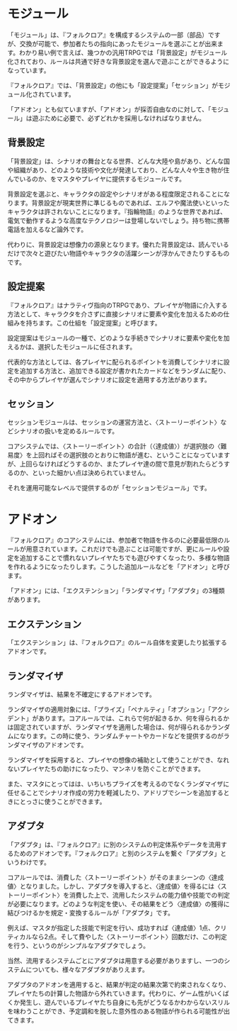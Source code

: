 # モジュール
「モジュール」は、『フォルクロア』を構成するシステムの一部（部品）ですが、交換が可能で、参加者たちの指向にあったモジュールを選ぶことが出来ます。わかり易い例で言えば、幾つかの汎用TRPGでは「背景設定」がモジュール化されており、ルールは共通で好きな背景設定を選んで遊ぶことができるようになっています。

『フォルクロア』では、「背景設定」の他にも「設定提案」「セッション」がモジュール化されています。

「アドオン」とも似ていますが、「アドオン」が採否自由なのに対して、「モジュール」は遊ぶために必要で、必ずどれかを採用しなければなりません。

## 背景設定
「背景設定」は、シナリオの舞台となる世界、どんな大陸や島があり、どんな国や組織があり、どのような技術や文化が発達しており、どんな人々や生き物が住んでいるのか、をマスタやプレイヤに提供するモジュールです。

背景設定を選ぶと、キャラクタの設定やシナリオがある程度限定されることになります。背景設定が現実世界に準じるものであれば、エルフや魔法使いといったキャラクタは許されないことになります。『指輪物語』のような世界であれば、電気で動作するような高度なテクノロジーは登場しないでしょう。持ち物に携帯電話を加えるなど論外です。

代わりに、背景設定は想像力の源泉となります。優れた背景設定は、読んでいるだけで次々と遊びたい物語やキャラクタの活躍シーンが浮かんできたりするものです。

## 設定提案
『フォルクロア』はナラティヴ指向のTRPGであり、プレイヤが物語に介入する方法として、キャラクタを介さずに直接シナリオに要素や変化を加えるための仕組みを持ちます。この仕組を「設定提案」と呼びます。

設定提案はモジュールの一種で、どのような手続きでシナリオに要素や変化を加えるかは、選択したモジュールに任されます。

代表的な方法としては、各プレイヤに配られるポイントを消費してシナリオに設定を追加する方法と、追加できる設定が書かれたカードなどをランダムに配り、その中からプレイヤが選んでシナリオに設定を適用する方法があります。

## セッション

セッションモジュールは、セッションの運営方法と、〈ストーリーポイント〉などシナリオの扱いを定めるルールです。

コアシステムでは、〈ストーリーポイント〉の合計（〈達成値〉）が選択肢の〈難易度〉を上回ればその選択肢のとおりに物語が進む、ということになっていますが、上回らなければどうするのか、またプレイヤ達の間で意見が割れたらどうするのか、といった細かい点は決められていません。

それを運用可能なレベルで提供するのが「セッションモジュール」です。

# アドオン
『フォルクロア』のコアシステムには、参加者で物語を作るのに必要最低限のルールが用意されています。これだけでも遊ぶことは可能ですが、更にルールや設定を追加することで慣れないプレイヤたちでも遊びやすくなったり、多様な物語を作れるようになったりします。こうした追加ルールなどを「アドオン」と呼びます。

「アドオン」には、「エクステンション」「ランダマイザ」「アダプタ」の3種類があります。

## エクステンション
「エクステンション」は、『フォルクロア』のルール自体を変更したり拡張するアドオンです。

## ランダマイザ
ランダマイザは、結果を不確定にするアドオンです。

ランダマイザの適用対象には、「プライズ」「ペナルティ」「オプション」「アクシデント」があります。コアルールでは、これらで何が起きるか、何を得られるかは固定されていますが、ランダマイザを適用した場合は、何が得られるかランダムになります。この時に使う、ランダムチャートやカードなどを提供するのがランダマイザのアドオンです。

ランダマイザを採用すると、プレイヤの想像の補助として使うことができ、なれないプレイヤたちの助けになったり、マンネリを防ぐことができます。

また、マスタにとってはは、いちいちプライズを考えるのでなくランダマイザに任せることでシナリオ作成の労力を軽減したり、アドリブでシーンを追加するときにとっさに使うことができます。

## アダプタ
「アダプタ」は、『フォルクロア』に別のシステムの判定体系やデータを流用するためのアドオンです。『フォルクロア』と別のシステムを繋ぐ「アダプタ」というわけです。

コアルールでは、消費した〈ストーリーポイント〉がそのままシーンの〈達成値〉となりました。しかし、アダプタを導入すると、〈達成値〉を得るには〈ストーリーポイント〉を消費した上で、流用したシステムの能力値や技能での判定が必要になります。どのような判定を使い、その結果をどう〈達成値〉の獲得に結びつけるかを規定・変換するルールが「アダプタ」です。

例えば、マスタが指定した技能で判定を行い、成功すれば〈達成値〉1点、クリティカルなら2点。そして費やした〈ストーリーポイント〉回数だけ、この判定を行う、というのがシンプルなアダプタでしょう。

当然、流用するシステムごとにアダプタは用意する必要がありますし、一つのシステムについても、様々なアダプタがありえます。

アダプタのアドオンを適用すると、結果が判定の結果次第で約束されなくなり、プレイヤたちの計算した物語から外れていきます。代わりに、ゲーム性がいくばくか発生し、遊んでいるプレイヤたち自身にも先がどうなるかわからないスリルを味わうことができ、予定調和を脱した意外性のある物語が作られる可能性が出てきます。